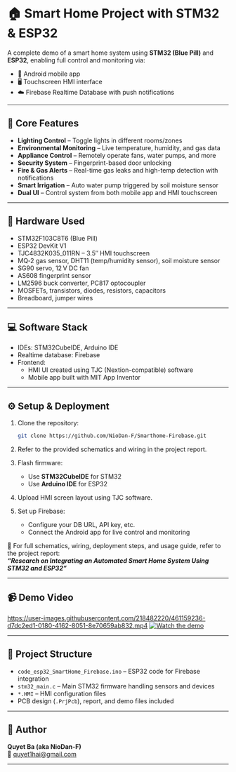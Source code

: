 # 🏠 Smart Home Project with STM32 & ESP32

A complete demo of a smart home system using **STM32 (Blue Pill)** and **ESP32**, enabling full control and monitoring via:

- 📱 Android mobile app  
- 🖥️ Touchscreen HMI interface  
- ☁️ Firebase Realtime Database with push notifications  

---

## 🚀 Core Features

- **Lighting Control** – Toggle lights in different rooms/zones  
- **Environmental Monitoring** – Live temperature, humidity, and gas data  
- **Appliance Control** – Remotely operate fans, water pumps, and more  
- **Security System** – Fingerprint-based door unlocking  
- **Fire & Gas Alerts** – Real-time gas leaks and high-temp detection with notifications  
- **Smart Irrigation** – Auto water pump triggered by soil moisture sensor  
- **Dual UI** – Control system from both mobile app and HMI touchscreen  

---

## 🧰 Hardware Used

- STM32F103C8T6 (Blue Pill)  
- ESP32 DevKit V1  
- TJC4832K035_011RN – 3.5″ HMI touchscreen  
- MQ‑2 gas sensor, DHT11 (temp/humidity sensor), soil moisture sensor  
- SG90 servo, 12 V DC fan  
- AS608 fingerprint sensor  
- LM2596 buck converter, PC817 optocoupler  
- MOSFETs, transistors, diodes, resistors, capacitors  
- Breadboard, jumper wires  

---

## 💻 Software Stack

- IDEs: STM32CubeIDE, Arduino IDE  
- Realtime database: Firebase  
- Frontend:
  - HMI UI created using TJC (Nextion-compatible) software  
  - Mobile app built with MIT App Inventor  

---

## ⚙️ Setup & Deployment

1. Clone the repository:
   ```bash
   git clone https://github.com/NioDan-F/Smarthome-Firebase.git
   ```

2. Refer to the provided schematics and wiring in the project report.

3. Flash firmware:
   - Use **STM32CubeIDE** for STM32  
   - Use **Arduino IDE** for ESP32  

4. Upload HMI screen layout using TJC software.

5. Set up Firebase:
   - Configure your DB URL, API key, etc.  
   - Connect the Android app for live control and monitoring  

📘 For full schematics, wiring, deployment steps, and usage guide, refer to the project report:  
**_“Research on Integrating an Automated Smart Home System Using STM32 and ESP32”_**

---

## 📹 Demo Video
https://user-images.githubusercontent.com/218482220/461159236-d7dc2ed1-0180-4162-8051-8e70659ab832.mp4
[![Watch the demo](https://img.youtube.com/vi/G2j17-QzUfQ/hqdefault.jpg)](https://youtu.be/G2j17-QzUfQ)

---

## 📁 Project Structure

- `code_esp32_SmartHome_Firebase.ino` – ESP32 code for Firebase integration  
- `stm32_main.c` – Main STM32 firmware handling sensors and devices  
- `*.HMI` – HMI configuration files  
- PCB design (`.PrjPcb`), report, and demo files included  

---

## 👤 Author

**Quyet Ba (aka NioDan-F)**  
📧 [quyet1hai@gmail.com](mailto:quyet1hai@gmail.com)

---

